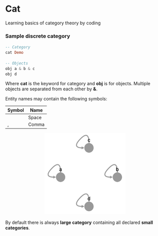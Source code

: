 # Cat
Learning basics of category theory by coding

### Sample discrete category

```haskell
-- Category
cat Demo

-- Objects
obj a & b & c
obj d
```
Where **cat** is the keyword for category and **obj** is for objects. Multiple objects are separated from each other by **&**.

Entity names may contain the following symbols:

| Symbol | Name   |
| ------ | ------ |
|        | Space  |
|    ,   | Comma  |

<p align="center">
<img src="https://github.com/artuomsci/Cat/blob/main/imgs/1.png" width="256" height="256">
</p>

By default there is always **large category** containing all declared **small categories**.
